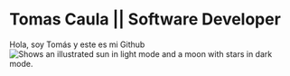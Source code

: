 # Tomas Caula || Software Developer 

Hola, soy Tomás y este es mi Github 
<picture>
  <source media="(prefers-color-scheme: dark)" srcset="https://midu.dev/images/tags/node.png">
  <source media="(prefers-color-scheme: light)" srcset="https://midu.dev/images/tags/node.png">
  <img alt="Shows an illustrated sun in light mode and a moon with stars in dark mode." src="https://midu.dev/images/tags/node.png">
</picture>